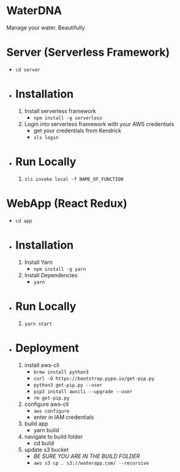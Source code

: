 # WaterDNA
Manage your water. Beautifully


# Server (Serverless Framework)

- `cd server`

- # Installation
	1) Install serverless framework
		- `npm install -g serverless`
	2) Login into serverless framework with your AWS credentials
		- get your credentials from Kendrick
		- `sls login`

- # Run Locally
	1) `sls invoke local -f NAME_OF_FUNCTION`


# WebApp (React Redux)

- `cd app`

- # Installation
	1) Install Yarn
		- `npm install -g yarn`
	2) Install Dependencies
		- `yarn`

- # Run Locally
	1) `yarn start`

- # Deployment
	1) install aws-cli
		- `brew install python3`
		- `curl -O https://bootstrap.pypa.io/get-pip.py`
		- `python3 get-pip.py --user`
		- `pip3 install awscli --upgrade --user`
		- `rm get-pip.py`
	2) configure aws-cli
		- `aws configure`
		- enter in IAM credentials
	3) build app
		- yarn build
	4) navigate to build folder
		- cd build
	5) update s3 bucket
		- *BE SURE YOU ARE IN THE BUILD FOLDER*
		- `aws s3 cp . s3://waterapp.com/ --recursive`
